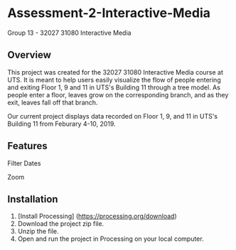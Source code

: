 # Assessment-2-Interactive-Media
Group 13 - 32027 31080 Interactive Media 

## Overview
This project was created for the 32027 31080 Interactive Media course at UTS.  It is meant to help users easily visualize the flow of people entering and exiting Floor 1, 9 and 11 in UTS's Building 11 through a tree model.  As people enter a floor, leaves grow on the corresponding branch, and as they exit, leaves fall off that branch.

Our current project displays data recorded on Floor 1, 9, and 11 in UTS's Building 11 from Feburary 4-10, 2019.

## Features
Filter Dates

Zoom

## Installation
1. [Install Processing] (https://processing.org/download)
2. Download the project zip file.
3. Unzip the file.
4. Open and run the project in Processing on your local computer.
